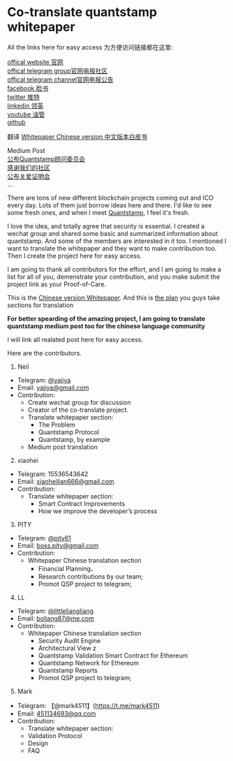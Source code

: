 # Co-translate quantstamp whitepaper

All the links here for easy access 为方便访问链接都在这里:

[offical website 官网](https://quantstamp.com/)  
[offical telegram group官网电报社区](https://t.me/quantstamp)  
[offical telegram channel官网电报公告](https://t.me/quantstampANN)  
[facebook 脸书](https://www.facebook.com/quantstamp/)  
[twitter 推特](https://twitter.com/Quantstamp)  
[linkedin 领英](https://www.linkedin.com/company/25057251/)  
[youtube 油管](https://www.youtube.com/channel/UCXP3YLX4JdI0gGb9UKSunMg)  
[github](https://github.com/quantstamp)

翻译
[Whitepaper Chinese version 中文版本白皮书](https://github.com/yajiya/quantstamp-summary/blob/master/whitepaper-simplified.md)   

Medium Post   
[公布Quantstamp顾问委员会](https://github.com/yajiya/quantstamp-summary/blob/master/medium-20170926-announcing-quantstamps-advisory-board.md)   
[感谢我们的社区](https://github.com/yajiya/quantstamp-summary/blob/master/medium-20171006-thank-you-to-our-community.md)  
[公布关爱证明会](https://github.com/yajiya/quantstamp-summary/blob/master/medium-20171009-announcing-announcing-proof-of-caring.md)  
...



There are tons of new different blockchain projects coming out and ICO every day. Lots of them just borrow ideas here and there. I'd like to see some fresh ones, and when I meet [Quantstamp](http://quantstamp.com/), I feel it's fresh. 

I love the idea, and totally agree that security is essential. I created a wechat group and shared some basic and summarized information about quantstamp. And some of the members are interested in it too. I mentioned I want to translate the whitepaper and they want to make contribution too. Then I create the project here for easy access.

I am going to thank all contributors for the effort, and I am going to make a list for all of you, demenstrate your contribution, and you make submit the project link as your Proof-of-Care. 

This is the [Chinese version Whitepaper](https://github.com/yajiya/quantstamp-summary/blob/master/whitepaper-simplified.md).
And this is [the plan](https://github.com/yajiya/quantstamp-summary/blob/master/whitepaper-translation-plan.md) you guys take sections for translation 

**For better spearding of the amazing project, I am going to translate quantstamp medium post too for the chinese language community**

I will link all realated post here for easy access.

Here are the contributors. 

1. Neil
- Telegram: [@yajiya](https://t.me/yajiya)
- Email: yajiya@gmail.com 
- Contribution: 
    - Create wechat group for discussion 
    - Creator of the co-translate project. 
    - Translate whitepaper section: 
        - The Problem
        - Quantstamp Protocol
        - Quantstamp, by example
	- Medium post translation

2. xiaohei
- Telegram: 15536543642
- Email: xiaoheilian666@gmail.com
- Contribution:
    - Translate whitepaper section: 
        - Smart Contract Improvements 
        - How we improve the developer’s process
        
3. PITY
- Telegram: [@pity61](https://t.me/pity61)
- Email: boss.pity@gmail.com
- Contribution:
    - Whitepaper Chinese translation section
        - Financial Planning、
        - Research contributions by our team;
        - Promot QSP project to telegram;
        
4. LL
- Telegram: [@littleliangliang](https://t.me/littleliangliang)
- Email: boliang87@me.com
- Contribution:
    - Whitepaper Chinese translation section
        - Security Audit Engine
        - Architectural View z
        - Quantstamp Validation Smart Contract for Ethereum 
        - Quantstamp Network for Ethereum
        - Quantstamp Reports
        - Promot QSP project to telegram;

5. Mark
- Telegram: 【@mark4511】(https://t.me/mark4511)
- Email: 451134693@qq.com
- Contribution:
    - Translate whitepaper section:
    - Validation Protocol
    - Design
    - FAQ

